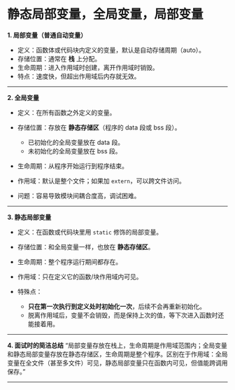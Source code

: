 # 静态局部变量，全局变量，局部变量

**1. 局部变量（普通自动变量）**

* 定义：函数体或代码块内定义的变量，默认是自动存储周期（auto）。
* 存储位置：通常在 **栈** 上分配。
* 生命周期：进入作用域时创建，离开作用域时销毁。
* 特点：速度快，但超出作用域后内存就无效。

---

**2. 全局变量**

* 定义：在所有函数之外定义的变量。
* 存储位置：存放在 **静态存储区**（程序的 data 段或 bss 段）。

  * 已初始化的全局变量放在 data 段。
  * 未初始化的全局变量放在 bss 段。
* 生命周期：从程序开始运行到程序结束。
* 作用域：默认是整个文件；如果加 `extern`，可以跨文件访问。
* 问题：容易导致模块间耦合度高，调试困难。

---

**3. 静态局部变量**

* 定义：在函数或代码块里用 `static` 修饰的局部变量。
* 存储位置：和全局变量一样，也放在 **静态存储区**。
* 生命周期：整个程序运行期间都存在。
* 作用域：只在定义它的函数/块作用域内可见。
* 特殊点：

  * **只在第一次执行到定义处时初始化一次**，后续不会再重新初始化。
  * 脱离作用域后，变量不会销毁，而是保持上次的值，等下次进入函数时还能接着用。

---

**4. 面试时的简洁总结**
“局部变量存放在栈上，生命周期是作用域范围内；全局变量和静态局部变量存放在静态存储区，生命周期是整个程序。区别在于作用域：全局变量在全文件（甚至多文件）可见，静态局部变量只在函数内可见，但值能跨调用保存。”

---
